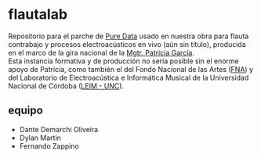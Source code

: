 # flautalab

Repositorio para el parche de [Pure Data](https://github.com/pure-data/pure-data) usado en nuestra obra para flauta contrabajo y procesos electroacústicos en vivo (aún sin título), producida en el marco de la gira nacional de la [Mgtr. Patricia García](http://patriciagarcia.com.ar/).  
Esta instancia formativa y de producción no sería posible sin el enorme apoyo de Patricia, como también el del Fondo Nacional de las Artes ([FNA](https://fnartes.gob.ar/)) y del Laboratorio de Electroacústica e Informática Musical de la Universidad Nacional de Córdoba ([LEIM - UNC](https://artes.unc.edu.ar/centros/centros-de-transferencia/laboratorio-de-electroacustica-e-informatica-musical-l-e-i-m/)).

## equipo

- Dante Demarchi Oliveira  
- Dylan Martin  
- Fernando Zappino